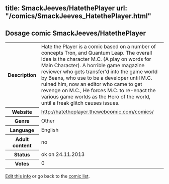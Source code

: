 title: SmackJeeves/HatethePlayer
url: "/comics/SmackJeeves_HatethePlayer.html"
---
Dosage comic SmackJeeves/HatethePlayer
-----------------------------------------

<p id="msg"></p>
<script type="text/javascript">
if (window.location.search === '?edit_info_mail=sent_ok') {
  var elem = document.getElementById("msg");
  elem.innerHTML = 'Edited information sucessfully sent for review, which is usually done daily. Thanks!';
  elem.className = 'ok';
}
</script>
<table class="comicinfo">
<tr>
<th>Description</th><td>Hate the Player is a comic based on a number of concepts Tron, and Quantum Leap. The overall idea is the character M.C. (A play on words for Main Character). A horrible game magazine reviewer who gets transfer'd into the game world by Beans, who use to be a developer until M.C. ruined him, now an editor who came to get revenge on M.C., He forces M.C. to re-enact the various game worlds as the Hero of the world, until a freak glitch causes issues.</td>
</tr>
<tr>
<th>Website</th><td><a href="http://hatetheplayer.thewebcomic.com/comics/">http://hatetheplayer.thewebcomic.com/comics/</a></td>
</tr>
<tr>
<th>Genre</th><td>Other</td>
</tr>
<tr>
<th>Language</th><td>English</td>
</tr>
<tr>
<th>Adult content</th><td>no</td>
</tr>
<tr>
<th>Status</th><td>ok on 24.11.2013</td>
</tr>
<tr>
<th>Votes</th><td>0</td>
</tr>
</table>

[Edit this info](SmackJeeves_HatethePlayer_edit.html) or go back to the [comic list](../comic-index.html).
